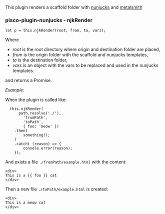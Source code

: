 This plugin renders a scaffold folder with [nunjucks](https://mozilla.github.io/nunjucks/api.html) and [metalsmith](https://www.metalsmith.io)

### pisco-plugin-nunjucks - njkRender

```
let p = this.njkRender(root, from, to, vars);
```

Where

- *root* is the root directory where origin and destination folder are placed,
- *from* is the origin folder with the scaffold and nunjucks templates,
- *to* is the destination folder,
- *vars* is an object with the vars to be replaced and used in the nunjucks templates.

and returns a Promise.

*Example*:

When the plugin is called like:

```
  this.njkRender(
	  path.resolve('./'),
		'fromPath',
		'toPath',
		{ foo: 'meow' })
	.then(
		something();
	)
	.catch( (reason) => {
		console.error(reason);
	});
```

And exists a file `./fromPath/example.html` with the content:

```
<div>
This is a {{ foo }} cat 
</div>
```

Then a new file `./toPath/example.html` is created:

```
<div>
This is a meow cat 
</div>
```

